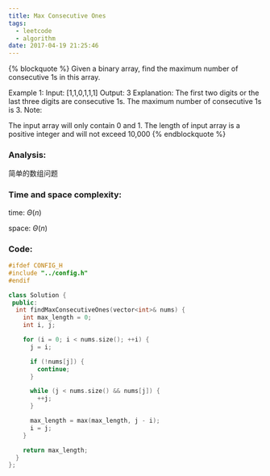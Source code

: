 ```yaml
---
title: Max Consecutive Ones
tags:
  - leetcode
  - algorithm
date: 2017-04-19 21:25:46
---
```

{% blockquote %}
Given a binary array, find the maximum number of consecutive 1s in this array.

Example 1:
Input: [1,1,0,1,1,1]
Output: 3
Explanation: The first two digits or the last three digits are consecutive 1s.
    The maximum number of consecutive 1s is 3.
Note:

The input array will only contain 0 and 1.
The length of input array is a positive integer and will not exceed 10,000
{% endblockquote %}
<!-- more -->
### Analysis:
简单的数组问题
### Time and space complexity:
time: $\Theta (n)$
 
space: $\Theta (n)$
### Code:
```cpp
#ifdef CONFIG_H
#include "../config.h"
#endif

class Solution {
 public:
  int findMaxConsecutiveOnes(vector<int>& nums) {
    int max_length = 0;
    int i, j;

    for (i = 0; i < nums.size(); ++i) {
      j = i;

      if (!nums[j]) {
        continue;
      }

      while (j < nums.size() && nums[j]) {
        ++j;
      }

      max_length = max(max_length, j - i);
      i = j;
    }

    return max_length;
  }
};
```
